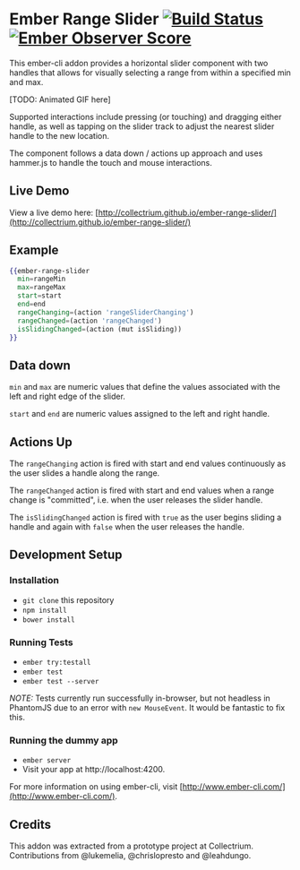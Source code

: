 # Ember Range Slider [![Build Status](https://travis-ci.org/collectrium/ember-range-slider.svg?branch=master)](https://travis-ci.org/collectrium/ember-range-slider) [![Ember Observer Score](http://emberobserver.com/badges/ember-range-slider.svg)](http://emberobserver.com/addons/ember-range-slider)

This ember-cli addon provides a horizontal slider component with two handles that allows for visually selecting a range from within a specified min and max.

[TODO: Animated GIF here]

Supported interactions include pressing (or touching) and dragging either handle, as well as tapping on the slider track to adjust the nearest slider handle to the new location.

The component follows a data down / actions up approach and uses hammer.js to handle the touch and mouse interactions.

## Live Demo

View a live demo here: [http://collectrium.github.io/ember-range-slider/](http://collectrium.github.io/ember-range-slider/)

## Example

```hbs
{{ember-range-slider
  min=rangeMin
  max=rangeMax
  start=start
  end=end
  rangeChanging=(action 'rangeSliderChanging')
  rangeChanged=(action 'rangeChanged')
  isSlidingChanged=(action (mut isSliding))
}}
```

## Data down

`min` and `max` are numeric values that define the values associated with the left and right edge of the slider.

`start` and `end` are numeric values assigned to the left and right handle.

## Actions Up

The `rangeChanging` action is fired with start and end values continuously as the user slides a handle along the range.

The `rangeChanged` action is fired with start and end values when a range change is "committed", i.e. when the user releases the slider handle.

The `isSlidingChanged` action is fired with `true` as the user begins sliding a handle and again with `false` when the user releases the handle.

## Development Setup

### Installation

* `git clone` this repository
* `npm install`
* `bower install`

### Running Tests

* `ember try:testall`
* `ember test`
* `ember test --server`

*NOTE:* Tests currently run successfully in-browser, but not headless in PhantomJS due to an error with `new MouseEvent`. It would be fantastic to fix this.

### Running the dummy app

* `ember server`
* Visit your app at http://localhost:4200.

For more information on using ember-cli, visit [http://www.ember-cli.com/](http://www.ember-cli.com/).

## Credits

This addon was extracted from a prototype project at Collectrium. Contributions from @lukemelia, @chrislopresto and @leahdungo.

